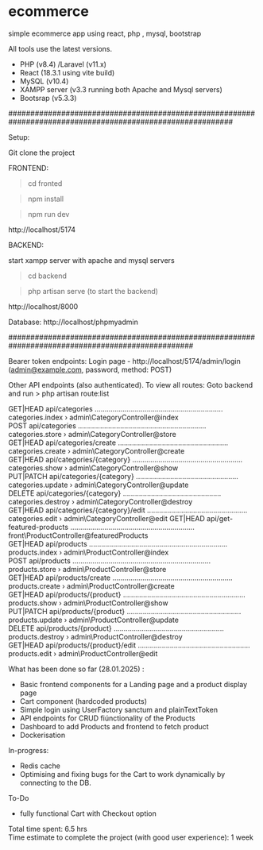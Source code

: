 # ecommerce
simple ecommerce app using react, php , mysql, bootstrap

All tools use the latest versions.


- PHP (v8.4) /Laravel (v11.x)
- React (18.3.1 using vite build)
- MySQL (v10.4)
- XAMPP server (v3.3 running both Apache and Mysql servers)
- Bootsrap (v5.3.3)


###########################################################################################################
                                                                                                            

Setup:

Git clone the project

FRONTEND:

> cd fronted

> npm install

> npm run dev

http://localhost/5174



BACKEND:

start xampp server with apache and mysql servers

> cd backend

> php artisan serve (to start the backend)

http://localhost/8000



Database: http://localhost/phpmyadmin




##################################################################################################

Bearer token endpoints:
Login page - http://localhost/5174/admin/login (admin@example.com, password, method: POST)

Other API endpoints (also authenticated).
To view all routes: Goto backend and run > php artisan route:list
  
  GET|HEAD        api/categories ................................................................ categories.index › admin\CategoryController@index  
  POST            api/categories ................................................................ categories.store › admin\CategoryController@store  
  GET|HEAD        api/categories/create ....................................................... categories.create › admin\CategoryController@create  
  GET|HEAD        api/categories/{category} ....................................................... categories.show › admin\CategoryController@show  
  PUT|PATCH       api/categories/{category} ................................................... categories.update › admin\CategoryController@update  
  DELETE          api/categories/{category} ................................................. categories.destroy › admin\CategoryController@destroy  
  GET|HEAD        api/categories/{category}/edit .................................................. categories.edit › admin\CategoryController@edit
  GET|HEAD        api/get-featured-products .............................................................. front\ProductController@featuredProducts  
  GET|HEAD        api/products ..................................................................... products.index › admin\ProductController@index  
  POST            api/products ..................................................................... products.store › admin\ProductController@store  
  GET|HEAD        api/products/create ............................................................ products.create › admin\ProductController@create  
  GET|HEAD        api/products/{product} ............................................................. products.show › admin\ProductController@show  
  PUT|PATCH       api/products/{product} ......................................................... products.update › admin\ProductController@update  
  DELETE          api/products/{product} ....................................................... products.destroy › admin\ProductController@destroy  
  GET|HEAD        api/products/{product}/edit ........................................................ products.edit › admin\ProductController@edit



What has been done so far (28.01.2025) :

- Basic frontend components for a Landing page and a product display page
- Cart component (hardcoded products)
- Simple login using UserFactory sanctum and plainTextToken
- API endpoints for CRUD fiúnctionality of the Products
- Dashboard to add Products and frontend to fetch product
- Dockerisation

In-progress: 
- Redis cache
- Optimising and fixing bugs for the Cart to work dynamically by connecting to the DB.


To-Do
- fully functional Cart with Checkout option

Total time spent: 6.5 hrs  
Time estimate to complete the project (with good user experience): 1 week

